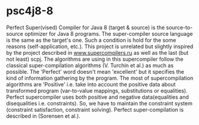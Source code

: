 # psc4j8-8
Perfect Super(vised) Compiler for Java 8 (target & source) is the source-to-source optimizer for Java 8 programs. 
The super-compiler source language is the same as the target's one. Such a condition is hold for the some reasons (self-application, etc.).
This project is unrelated but slightly inspired by the project described in www.supercompilers.ru as well as the last (but not least) scpj.
The algorithms are using in this supercompiler follow the classical super-compilation algorithms (V. Turchin et al.) as much as possible. The 'Perfect' word doesn't mean 'excellent' but it specifies the kind of information gathering by the program. The most of supercompilation algorithms are 'Positive' i.e. take into account the positive data about transformed program (var-to-value mappings, substitutions or equalities). Perfect supercompiler uses both positive and negative data(equalities and disequalities i.e. constraints). So, we have to maintain the constraint system (constraint satisfaction, constraint solving).
Perfect super-compilation is described in (Sorensen et al.).
